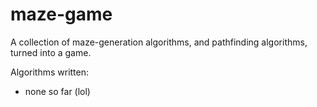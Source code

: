 # maze-game

A collection of maze-generation algorithms, and pathfinding algorithms, turned into a game.

Algorithms written:
- none so far (lol)
